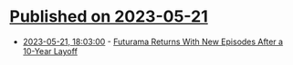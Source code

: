 # [Published on 2023-05-21](index.md)

* [2023-05-21, 18:03:00](https://soylentnews.org/article.pl?sid=23/05/20/1454204&from=rss) - [Futurama Returns With New Episodes After a 10-Year Layoff](https://soylentnews.org/article.pl?sid=23/05/20/1454204&from=rss)
